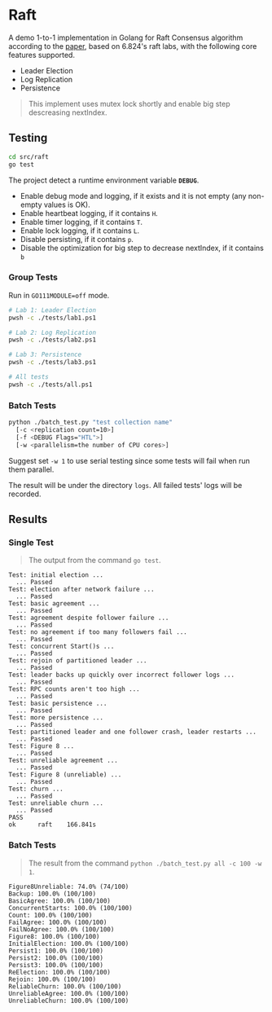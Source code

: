 # Raft

A demo 1-to-1 implementation in Golang for Raft Consensus algorithm according to the [paper](https://raft.github.io/raft.pdf), based on 6.824's raft labs, with the following core features supported.

- Leader Election
- Log Replication
- Persistence

> This implement uses mutex lock shortly and enable big step descreasing nextIndex.

## Testing

```sh
cd src/raft
go test
```

The project detect a runtime environment variable **`DEBUG`**.

- Enable debug mode and logging, if it exists and it is not empty (any non-empty values is OK).
- Enable heartbeat logging, if it contains `H`.
- Enable timer logging, if it contains `T`.
- Enable lock logging, if it contains `L`.
- Disable persisting, if it contains `p`.
- Disable the optimization for big step to decrease nextIndex, if it contains `b`

### Group Tests

Run in `GO111MODULE=off` mode.

```sh
# Lab 1: Leader Election
pwsh -c ./tests/lab1.ps1

# Lab 2: Log Replication
pwsh -c ./tests/lab2.ps1

# Lab 3: Persistence
pwsh -c ./tests/lab3.ps1

# All tests
pwsh -c ./tests/all.ps1
```

### Batch Tests

```sh
python ./batch_test.py "test collection name"
  [-c <replication count=10>]
  [-f <DEBUG Flags="HTL">]
  [-w <parallelism=the number of CPU cores>]
```

Suggest set `-w 1` to use serial testing since some tests will fail when run them parallel.

The result will be under the directory `logs`. All failed tests' logs will be recorded.

## Results

### Single Test

> The output from the command `go test`.

```
Test: initial election ...
  ... Passed
Test: election after network failure ...
  ... Passed
Test: basic agreement ...
  ... Passed
Test: agreement despite follower failure ...
  ... Passed
Test: no agreement if too many followers fail ...
  ... Passed
Test: concurrent Start()s ...
  ... Passed
Test: rejoin of partitioned leader ...
  ... Passed
Test: leader backs up quickly over incorrect follower logs ...
  ... Passed
Test: RPC counts aren't too high ...
  ... Passed
Test: basic persistence ...
  ... Passed
Test: more persistence ...
  ... Passed
Test: partitioned leader and one follower crash, leader restarts ...
  ... Passed
Test: Figure 8 ...
  ... Passed
Test: unreliable agreement ...
  ... Passed
Test: Figure 8 (unreliable) ...
  ... Passed
Test: churn ...
  ... Passed
Test: unreliable churn ...
  ... Passed
PASS
ok      raft    166.841s
```

### Batch Tests

> The result from the command `python ./batch_test.py all -c 100 -w 1`.

```
Figure8Unreliable: 74.0% (74/100)
Backup: 100.0% (100/100)
BasicAgree: 100.0% (100/100)
ConcurrentStarts: 100.0% (100/100)
Count: 100.0% (100/100)
FailAgree: 100.0% (100/100)
FailNoAgree: 100.0% (100/100)
Figure8: 100.0% (100/100)
InitialElection: 100.0% (100/100)
Persist1: 100.0% (100/100)
Persist2: 100.0% (100/100)
Persist3: 100.0% (100/100)
ReElection: 100.0% (100/100)
Rejoin: 100.0% (100/100)
ReliableChurn: 100.0% (100/100)
UnreliableAgree: 100.0% (100/100)
UnreliableChurn: 100.0% (100/100)
```
